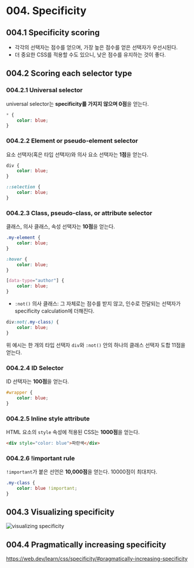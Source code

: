 # 004. Specificity

## 004.1 Specificity scoring

- 각각의 선택자는 점수를 얻으며, 가장 높은 점수를 얻은 선택자가 우선시된다.
- 더 중요한 CSS를 적용할 수도 있으니, 낮은 점수를 유지하는 것이 좋다.



## 004.2 Scoring each selector type

### 004.2.1 Universal selector

universal selector는 **specificity를 가지지 않으며 0점**을 얻는다.

```css
* {
    color: blue;
}
```



### 004.2.2 Element or pseudo-element selector

요소 선택자(혹은 타입 선택자)와 의사 요소 선택자는 **1점**을 얻는다.

```css
div {
    color: blue;
}
```

```css
::selection {
    color: blue;
}
```



### 004.2.3 Class, pseudo-class, or attribute selector

클래스, 의사 클래스, 속성 선택자는 **10점**을 얻는다.

```css
.my-element {
    color: blue;
}
```

```css
:hover {
    color: blue;
}
```

```css
[data-type="author"] {
    color: blue;
}
```



- `:not()` 의사 클래스: 그 자체로는 점수를 받지 않고, 인수로 전달되는 선택자가 specificity calculation에 더해진다.

```css
div:not(.my-class) {
    color: blue;
}
```

위 예시는 한 개의 타입 선택자 `div`와 `:not()` 안의 하나의 클래스 선택자 도합 11점을 얻는다.



### 004.2.4 ID Selector

ID 선택자는 **100점**을 얻는다.

```css
#wrapper {
    color: blue;
}
```



### 004.2.5 Inline style attribute

HTML 요소의 `style` 속성에 적용된 CSS는 **1000점**을 얻는다.

```html
<div style="color: blue">파란색</div>
```



### 004.2.6 !important rule

`!important`가 붙은 선언은 **10,000점**을 얻는다. 10000점이 최대치다.

```css
.my-class {
    color: blue !important;
}
```



## 004.3 Visualizing specificity

![visualizing specificity](https://web-dev.imgix.net/image/VbAJIREinuYvovrBzzvEyZOpw5w1/McrFhjqHXMznUzXbRuJ6.svg)



## 004.4 Pragmatically increasing specificity

https://web.dev/learn/css/specificity/#pragmatically-increasing-specificity

